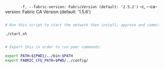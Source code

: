 ``        -f, --fabric-version: FabricVersion (default: '2.5.2')
``         -c, --ca-version: Fabric CA Version (default: '1.5.6')

```bash

# Run this script to start the network then install, approve and commit the chaincode.

./start.sh


# Export this in order to run peer commands:

export PATH=${PWD}/../bin:$PATH
export FABRIC_CFG_PATH=$PWD/../config/

```
